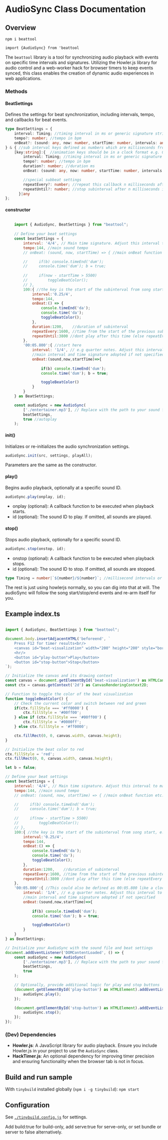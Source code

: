 # AudioSync Class Documentation

## Overview

`npm i beattool`

`import {AudioSync} from 'beattool`

The `beattool` library is a tool for synchronizing audio playback with events on specific time intervals and signatures. Utilizing the Howler.js library for audio control and a web-worker hack for browser timers to keep events synced, this class enables the creation of dynamic audio experiences in web applications.

### Methods

#### BeatSettings
Defines the settings for beat synchronization, including intervals, tempo, and callbacks for beat events.

```typescript
type BeatSettings = {
    interval: Timing; //timing interval in ms or generic signature string `${number}/${number}`
    tempo?: number; //tempo in bpm
    onBeat?: (sound: any, now: number, startTime: number, intervals: any) => void; //event callback fired at the interval based on time from song start
} & { //sub interval keys defined as numbers which are milliseconds from the start of the song
    [key:string]:{  //animation keys should be in a clock format e.g. 00:00:00.000 or the millisecond value
        interval: Timing; //timing interval in ms or generic signature string `${number}/${number}`
        tempo?: number; //tempo in bpm
        duration?: number; //duration ms
        onBeat: (sound: any, now: number, startTime: number, intervals: any) => void; //event callback fired at the interval based on time from song start

        //special subbeat settings
        repeatEvery?: number; //repeat this callback n milliseconds after start of this subinterval
        repeatUntil?: number; //stop subinterval after n milliseconds if repeatEvery is defined 
      }|any
};
```

#### constructor
```js

    import { AudioSync, BeatSettings } from "beattool";
    
    // Define your beat settings
    const beatSettings = {
        interval: '4/4', // Main time signature. Adjust this interval to match the beat of your sound
        tempo:144, //main sound tempo
        // onBeat: (sound, now, startTime) => { //main onBeat function etc.

        //     if(b) console.timeEnd('dum');
        //     console.time('dum'); b = true;
            
        //     if(now - startTime > 5500) 
        //         toggleBeatColor();
        // },
        100:{ //the key is the start of the subinterval from song start, e.g. 100ms after begin
            interval:'0.25/4',
            tempo:144,
            onBeat:() => {
                console.timeEnd('da');
                console.time('da');
                toggleBeatColor();
            },
            duration:1200,    //duration of subinterval
            repeatEvery:1600, //time from the start of the previous subinterval not the end
            repeatUntil:3800 //dont play after this time (else repeatEvery continues till song ends)
        },
        '00:05.800':{ //start here
            interval: '1/4', // e.g quarter notes. Adjust this interval to match the beat of your sound
            //main interval and time signature adopted if not specified
            onBeat:(sound,now,startTime)=>{
                
                if(b) console.timeEnd('dum');
                console.time('dum'); b = true;

                toggleBeatColor()
            }
        }
    } as BeatSettings;

    const audioSync = new AudioSync(
        ['./entertainer.mp3'], // Replace with the path to your sound file
        beatSettings,
        true //autoplay
    );

```

#### init()
Initializes or re-initializes the audio synchronization settings.

```javascript
audioSync.init(src, settings, playAll);
```
Parameters are the same as the constructor.


#### play()
Begins audio playback, optionally at a specific sound ID.

```javascript
audioSync.play(onplay, id);
```

- onplay (optional): A callback function to be executed when playback starts.
- id (optional): The sound ID to play. If omitted, all sounds are played.


#### stop()
Stops audio playback, optionally for a specific sound ID.

```javascript
audioSync.stop(onstop, id);
```
- onstop (optional): A callback function to be executed when playback stops.
- id (optional): The sound ID to stop. If omitted, all sounds are stopped.

```typescript
type Timing = number|`${number}/${number}`; //millisecond intervals or signatures e.g. '4/4' '3/4' etc
```

The rest is just using howlerjs normally, so you can dig into that at will. The audioSync will follow the song start/stop/end events and re-arm itself for you.

## Example index.ts

```javascript

import { AudioSync, BeatSettings } from "beattool";

document.body.insertAdjacentHTML('beforeend', `
    Press F12 for timer results<br/>
    <canvas id="beat-visualization" width="200" height="200" style="border:1px solid #000; margin: 5px;"></canvas>
    <hr/>
    <button id="play-button">Play</button>
    <button id="stop-button">Stop</button>
`);

// Initialize the canvas and its drawing context
const canvas = document.getElementById('beat-visualization') as HTMLCanvasElement;
const ctx = canvas.getContext('2d') as CanvasRenderingContext2D;

// Function to toggle the color of the beat visualization
function toggleBeatColor() {
    // Check the current color and switch between red and green
    if(ctx.fillStyle === '#ff0000') {
        ctx.fillStyle = '#00ff00';
    } else if (ctx.fillStyle === '#00ff00') {
        ctx.fillStyle = '#0000ff';
    } else ctx.fillStyle = '#ff0000';

    ctx.fillRect(0, 0, canvas.width, canvas.height);
}

// Initialize the beat color to red
ctx.fillStyle = 'red';
ctx.fillRect(0, 0, canvas.width, canvas.height);

let b = false;

// Define your beat settings
const beatSettings = {
    interval: '4/4', // Main time signature. Adjust this interval to match the beat of your sound
    tempo:144, //main sound tempo
    // onBeat: (sound, now, startTime) => { //main onBeat function etc.

    //     if(b) console.timeEnd('dum');
    //     console.time('dum'); b = true;
        
    //     if(now - startTime > 5500) 
    //         toggleBeatColor();
    // },
    100:{ //the key is the start of the subinterval from song start, e.g. 100ms after begin or say 00:00.100 can be used
        interval:'0.25/4',
        tempo:144,
        onBeat:() => {
            console.timeEnd('da');
            console.time('da');
            toggleBeatColor();
        },
        duration:1200,    //duration of subinterval
        repeatEvery:1600, //time from the start of the previous subinterval not the end
        repeatUntil:3800 //dont play after this time (else repeatEvery continues till song ends)
    },
    '00:05.800':{ //This could also be defined as 00:05.800 like a clock
        interval: '1/4', // e.g quarter notes. Adjust this interval to match the beat of your sound
        //main interval and time signature adopted if not specified
        onBeat:(sound,now,startTime)=>{
            
            if(b) console.timeEnd('dum');
            console.time('dum'); b = true;

            toggleBeatColor()
        }
    }
} as BeatSettings;

// Initialize your AudioSync with the sound file and beat settings
document.addEventListener('DOMContentLoaded', () => {
    const audioSync = new AudioSync(
        ['./entertainer.mp3'], // Replace with the path to your sound file
        beatSettings,
        true
    );

    // Optionally, provide additional logic for play and stop buttons
    (document.getElementById('play-button') as HTMLElement).addEventListener('click', () => {
        audioSync.play();
    });

    (document.getElementById('stop-button') as HTMLElement).addEventListener('click', () => {
        audioSync.stop();
    });
});


```


### (Dev) Dependencies

- **Howler.js**: A JavaScript library for audio playback. Ensure you include Howler.js in your project to use the `AudioSync` class.
- **HackTimer.js**: An optional dependency for improving timer precision and ensuring functionality when the browser tab is not in focus.


## Build and run sample

With `tinybuild` installed globally (`npm i -g tinybuild`): `npm start`

## Configuration

See [`./tinybuild.config.js`](./tinybuild.config.js) for settings. 

Add build:true for build-only, add serve:true for serve-only, or set bundle or server to false alternatively.
